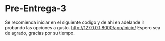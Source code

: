 # Pre-Entrega-3
Se recomienda iniciar en el siguiente codigo y de ahi en adelande ir probando las opciones a gusto.
http://127.0.0.1:8000/app/inicio/
Espero sea de agrado, gracias por su tiempo.
